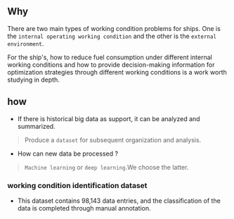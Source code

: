 ## Why

There are two main types of working condition problems for ships. One is the `internal operating working condition` and the other is the `external environment`. 

For the ship's, how to reduce fuel consumption under different internal working conditions and how to provide decision-making information for optimization strategies through different working conditions is a work worth studying in depth.

## how


- If there is historical big data as support, it can be analyzed and summarized.

> Produce a `dataset` for subsequent organization and analysis.
- How can new data be processed ?  
> `Machine learning` or `deep learning`.We choose the latter.

### working condition identification dataset
- This dataset contains 98,143 data entries, and the classification of the data is completed through manual annotation.
